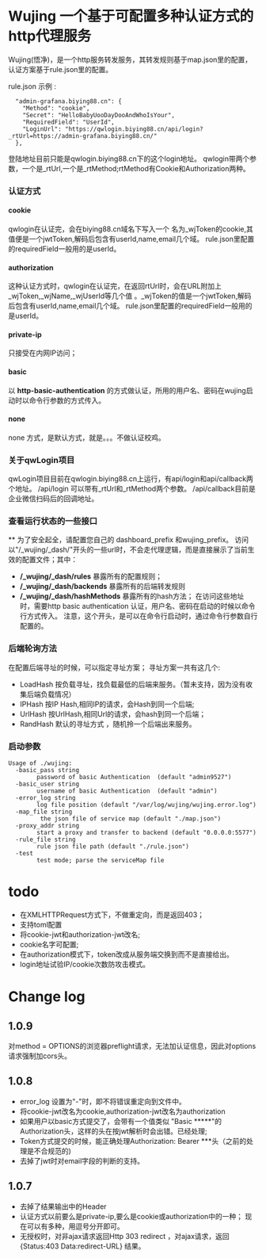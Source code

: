 # Wujing 一个基于可配置多种认证方式的http代理服务

Wujing(悟净)，是一个http服务转发服务，其转发规则基于map.json里的配置，认证方案基于rule.json里的配置。

rule.json 示例 :
```
  "admin-grafana.biying88.cn": {
    "Method": "cookie",
    "Secret": "HelloBabyUooDayDooAndWhoIsYour",
    "RequiredField": "UserId",
    "LoginUrl": "https://qwlogin.biying88.cn/api/login?_rtUrl=https://admin-grafana.biying88.cn/"
  },
```
登陆地址目前只能是qwlogin.biying88.cn下的这个login地址。
qwlogin带两个参数，一个是_rtUrl,一个是_rtMethod;rtMethod有Cookie和Authorization两种。

### 认证方式 

#### cookie
qwlogin在认证完，会在biying88.cn域名下写入一个 名为_wjToken的cookie,其值便是一个jwtToken,解码后包含有userId,name,email几个域。
rule.json里配置的requiredField一般用的是userId。
#### authorization
这种认证方式时，qwlogin在认证完，在返回rtUrl时，会在URL附加上_wjToken,_wjName,_wjUserId等几个值 。_wjToken的值是一个jwtToken,解码后包含有userId,name,email几个域。
rule.json里配置的requiredField一般用的是userId。
#### private-ip
只接受在内网IP访问；
#### basic
以 **http-basic-authentication** 的方式做认证，所用的用户名、密码在wujing启动时以命令行参数的方式传入。
	
#### none
none 方式，是默认方式，就是。。。不做认证校鸡。

### 关于qwLogin项目
qwLogin项目目前在qwlogin.biying88.cn上运行，有api/login和api/callback两个地址。
/api/login 可以带有_rtUrl和_rtMethod两个参数。
/api/callback目前是企业微信扫码后的回调地址。


### 查看运行状态的一些接口
** 为了安全起全，请配置您自己的 dashboard_prefix 和wujing_prefix。
访问以"/_wujing/_dash/"开头的一些url时，不会走代理逻辑，而是直接展示了当前生效的配置文件；其中：
- **/_wujing/_dash/rules** 暴露所有的配置规则；
- **/_wujing/_dash/backends** 暴露所有的后端转发规则
- **/_wujing/_dash/hashMethods** 暴露所有的hash方法；
在访问这些地址时，需要http basic authentication 认证，用户名、密码在启动的时候以命令行方式传入。
注意，这个开头，是可以在命令行启动时，通过命令行参数自行配置的。

### 后端轮询方法
在配置后端寻址的时候，可以指定寻址方案；
寻址方案一共有这几个:
- LoadHash 按负载寻址，找负载最低的后端来服务。（暂未支持，因为没有收集后端负载情况）
- IPHash 按IP Hash,相同IP的请求，会Hash到同一个后端;
- UrlHash 按UrlHash,相同Url的请求，会hash到同一个后端；
- RandHash 默认的寻址方式 ，随机拎一个后端出来服务。

### 启动参数

```
Usage of ./wujing:
  -basic_pass string
    	password of basic Authentication  (default "admin9527")
  -basic_user string
    	username of basic Authentication  (default "admin")
  -error_log string
    	log file position (default "/var/log/wujing/wujing.error.log")
  -map_file string
    	 the json file of service map (default "./map.json")
  -proxy_addr string
    	start a proxy and transfer to backend (default "0.0.0.0:5577")
  -rule_file string
    	rule json file path (default "./rule.json")
  -test
    	test mode; parse the serviceMap file
```

# todo
- 在XMLHTTPRequest方式下，不做重定向，而是返回403；
- 支持toml配置
- 将cookie-jwt和authorization-jwt改名;
- cookie名字可配置;
- 在authorization模式下，token改成从服务端交换到而不是直接给出。
- login地址试验IP/cookie次数防攻击模式。 

# Change log

## 1.0.9
对method = OPTIONS的浏览器preflight请求，无法加认证信息，因此对options请求强制加cors头。

## 1.0.8
- error_log 设置为"-"时，即不将错误重定向到文件中。
- 将cookie-jwt改名为cookie,authorization-jwt改名为authorization
- 如果用户以basic方式提交了，会带有一个值类似 "Basic *****"的Authorization头，这样的头在按jwt解析时会出错。已经处理;
- Token方式提交的时候，能正确处理Authorization: Bearer ***头（之前的处理是不合规范的)
- 去掉了jwt时对email字段的判断的支持。

## 1.0.7
- 去掉了结果输出中的Header
- 认证方式以前要么是private-ip,要么是cookie或authorization中的一种；
现在可以有多种，用逗号分开即可。
- 无授权时，对非ajax请求返回Http 303 redirect ，对ajax请求，返回 {Status:403 Data:redirect-URL} 结果。